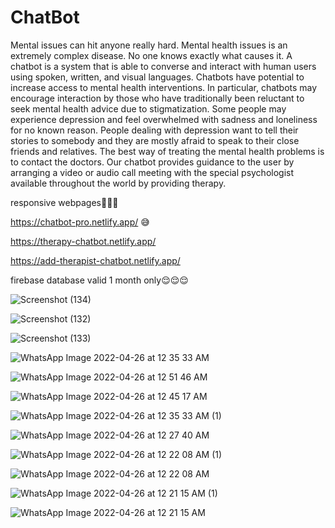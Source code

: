 # ChatBot
Mental issues can hit anyone really hard. Mental health issues is an extremely complex disease. No one knows exactly what causes it. A chatbot is a system that is able to converse and interact with human users using spoken, written, and visual languages. Chatbots have potential to increase access to mental health interventions. In particular, chatbots may encourage interaction by those who have traditionally been reluctant to seek mental health advice due to stigmatization.  Some people may experience depression and feel overwhelmed with sadness and loneliness for no known reason. People dealing with depression want to tell their stories to somebody and they are mostly afraid to speak to their close friends and relatives. The best way of treating the mental health problems is to contact the doctors. Our chatbot provides guidance to the user by arranging a video or audio call meeting with the special psychologist available throughout the world by providing therapy.

responsive webpages🤩🤩🤩

https://chatbot-pro.netlify.app/
😅

https://therapy-chatbot.netlify.app/

https://add-therapist-chatbot.netlify.app/

firebase database valid 1 month only😌😌😌

![Screenshot (134)](https://user-images.githubusercontent.com/60483672/174474629-9cdb8105-6bac-402a-9cea-05b5852ff626.png)

![Screenshot (132)](https://user-images.githubusercontent.com/60483672/174474632-ee4f2f89-30d0-40fd-8570-209d7af98f4f.png)

![Screenshot (133)](https://user-images.githubusercontent.com/60483672/174474633-15efbed1-0545-4c2a-aa99-70574b6e94e9.png)

![WhatsApp Image 2022-04-26 at 12 35 33 AM](https://user-images.githubusercontent.com/60483672/174474730-c5dbb868-4af3-491b-8b23-a169e194b889.jpeg)

![WhatsApp Image 2022-04-26 at 12 51 46 AM](https://user-images.githubusercontent.com/60483672/174474733-1729990d-6be2-4889-a6cd-c9fd0d14f6f2.jpeg)

![WhatsApp Image 2022-04-26 at 12 45 17 AM](https://user-images.githubusercontent.com/60483672/174474734-34d6cfbe-5c2f-4f83-a7ec-4ec55bc3a5f8.jpeg)

![WhatsApp Image 2022-04-26 at 12 35 33 AM (1)](https://user-images.githubusercontent.com/60483672/174474736-bba0db4e-00e5-4fdb-86f1-93093f69d2b0.jpeg)

![WhatsApp Image 2022-04-26 at 12 27 40 AM](https://user-images.githubusercontent.com/60483672/174474738-b88bebf1-bd38-4086-b1c2-94717eba540a.jpeg)

![WhatsApp Image 2022-04-26 at 12 22 08 AM (1)](https://user-images.githubusercontent.com/60483672/174474739-e1761e60-916c-4f20-a425-e154212a643e.jpeg)

![WhatsApp Image 2022-04-26 at 12 22 08 AM](https://user-images.githubusercontent.com/60483672/174474740-90aea4dc-030f-41ac-916d-9597b14880fc.jpeg)

![WhatsApp Image 2022-04-26 at 12 21 15 AM (1)](https://user-images.githubusercontent.com/60483672/174474741-e893c242-9acb-4970-adf2-16fc30ced3c6.jpeg)

![WhatsApp Image 2022-04-26 at 12 21 15 AM](https://user-images.githubusercontent.com/60483672/174474742-5a7fcf2e-c9e9-4f24-a7e4-1994dfd4db60.jpeg)
